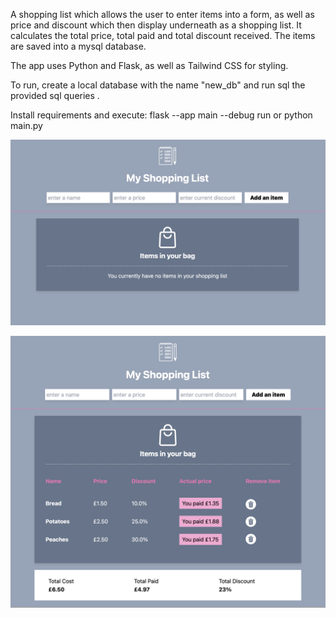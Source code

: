 A shopping list which allows the user to enter items into a form, as well as price and discount which then display underneath as a shopping list. 
It calculates the total price, total paid and total discount received. The items are saved into a mysql database.

The app uses Python and Flask, as well as Tailwind CSS for styling.

To run, create a local database with the name "new_db" and run sql the provided sql queries . 

Install requirements and execute:
flask --app main --debug run
or
python main.py


![alt text](image-3.png)

![alt text](image-2.png)